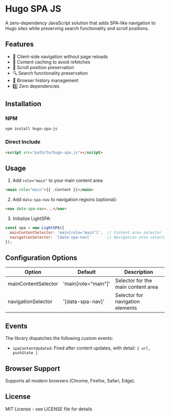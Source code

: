 # Hugo SPA JS

A zero-dependency JavaScript solution that adds SPA-like navigation to Hugo sites while preserving search functionality and scroll positions.

## Features

- 🚀 Client-side navigation without page reloads
- 💾 Content caching to avoid refetches
- 📜 Scroll position preservation
- 🔍 Search functionality preservation
- 📱 Browser history management
- 0️⃣ Zero dependencies

## Installation

### NPM
```bash
npm install hugo-spa-js
```

### Direct Include
```html
<script src="path/to/hugo-spa.js"></script>
```

## Usage

1. Add `role="main"` to your main content area:
```html
<main role="main">{{ .Content }}</main>
```

2. Add `data-spa-nav` to navigation regions (optional):
```html
<nav data-spa-nav>...</nav>
```

3. Initialize LightSPA:
```javascript
const spa = new LightSPA({
  mainContentSelector: 'main[role="main"]',  // Content area selector
  navigationSelector: '[data-spa-nav]'       // Navigation area selector
});
```

## Configuration Options

| Option | Default | Description |
|--------|---------|-------------|
| mainContentSelector | 'main[role="main"]' | Selector for the main content area |
| navigationSelector | '[data-spa-nav]' | Selector for navigation elements |

## Events

The library dispatches the following custom events:

- `spaContentUpdated`: Fired after content updates, with detail: `{ url, pushState }`

## Browser Support

Supports all modern browsers (Chrome, Firefox, Safari, Edge).

## License

MIT License - see LICENSE file for details

